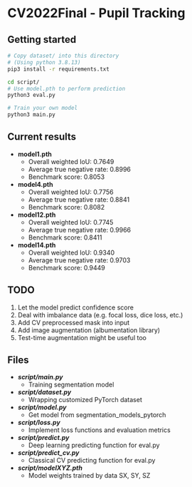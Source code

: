 # CV2022Final - Pupil Tracking

## Getting started
```bash
# Copy dataset/ into this directory
# (Using python 3.8.13)
pip3 install -r requirements.txt

cd script/
# Use model.pth to perform prediction
python3 eval.py

# Train your own model
python3 main.py
```

## Current results
+ **model1.pth**
	+ Overall weighted IoU: 0.7649
	+ Average true negative rate: 0.8996
	+ Benchmark score: 0.8053
+ **model4.pth**
	+ Overall weighted IoU: 0.7756
	+ Average true negative rate: 0.8841
	+ Benchmark score: 0.8082
+ **model12.pth**
	+ Overall weighted IoU: 0.7745
	+ Average true negative rate: 0.9966
	+ Benchmark score: 0.8411
+ **model14.pth**
	+ Overall weighted IoU: 0.9340
	+ Average true negative rate: 0.9703
	+ Benchmark score: 0.9449

## TODO
1. Let the model predict confidence score
2. Deal with imbalance data (e.g. focal loss, dice loss, etc.)
3. Add CV preprocessed mask into input
4. Add image augmentation (albumentation library)
5. Test-time augmentation might be useful too

## Files
+ ***script/main.py***
	+ Training segmentation model
+ ***script/dataset.py***
	+ Wrapping customized PyTorch dataset
+ ***script/model.py***
	+ Get model from segmentation_models_pytorch
+ ***script/loss.py***
	+ Implement loss functions and evaluation metrics
+ ***script/predict.py***
	+ Deep learning predicting function for eval.py
+ ***script/predict_cv.py***
	+ Classical CV predicting function for eval.py
+ ***script/modelXYZ.pth***
	+ Model weights trained by data SX, SY, SZ
